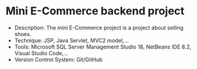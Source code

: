 # Mini E-Commerce backend project

- Description: The mini E-Commerce project is a project about selling shoes. 
- Technique: JSP, Java Servlet, MVC2 model,...
- Tools: Microsoft SQL Server Management Studio 18, NetBeans IDE 8.2, Visual Studio Code,...
- Version Control System: Git/GitHub
